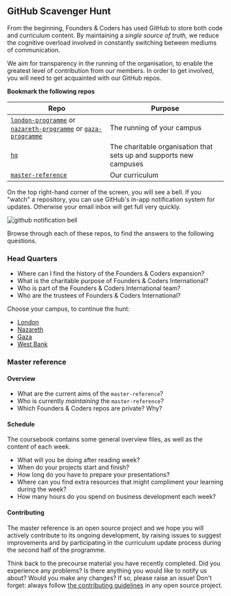 ## GitHub Scavenger Hunt

From the beginning, Founders & Coders has used GitHub to store both code and curriculum content. By maintaining a _single source of truth,_ we reduce the cognitive overload involved in constantly switching between mediums of communication.

We aim for transparency in the running of the organisation, to enable the greatest level of contribution from our members. In order to get involved, you will need to get acquainted with our GitHub repos.

**Bookmark the following repos**

| Repo | Purpose |
| ---- | --- |
| [`london-programme`](https://github.com/foundersandcoders/london-programme) or [`nazareth-programme`](https://github.com/foundersandcoders/nazareth-programme) or [`gaza-programme`](https://github.com/foundersandcoders/gaza-programme) | The running of your campus |
| [`hq`](https://github.com/foundersandcoders/hq) | The charitable organisation that sets up and supports new campuses |
| [`master-reference`](https://github.com/m4v15/master-reference) | Our curriculum |

On the top right-hand corner of the screen, you will see a bell. If you "watch" a repository, you can use GitHub's in-app notification system for updates. Otherwise your email inbox will get full very quickly.

![github notification bell](./github-notification-bell.png)

Browse through each of these repos, to find the answers to the following questions.

### Head Quarters
+ Where can I find the history of the Founders & Coders expansion?
+ What is the charitable purpose of Founders & Coders International?
+ Who is part of the Founders & Coders International team?
+ Who are the trustees of Founders & Coders International?

Choose your campus, to continue the hunt:
+ [London](https://github.com/foundersandcoders/london-programme/blob/master/github-scavenger-hunt.md)
+ [Nazareth](https://github.com/foundersandcoders/nazareth-programme/blob/master/github-scavenger-hunt.md)
+ [Gaza](https://github.com/foundersandcoders/gaza-programme/blob/master/github-scavenger-hunt.md)
+ [West Bank](https://github.com/foundersandcoders/west-bank-programme/blob/master/github-scavenger-hunt.md)


### Master reference

#### Overview
+ What are the current aims of the `master-reference`?
+ Who is currently _maintaining_ the `master-reference`?
+ Which Founders & Coders repos are private? Why?

#### Schedule

The coursebook contains some general overview files, as well as the content of each week.
+ What will you be doing after reading week?
+ When do your projects start and finish?
+ How long do you have to prepare your presentations?
+ Where can you find extra resources that might compliment your learning during the week?
+ How many hours do you spend on business development each week?

#### Contributing

The master reference is an open source project and we hope you will actively contribute to its ongoing development, by raising issues to suggest improvements and by participating in the curriculum update process during the second half of the programme.

Think back to the precourse material you have recently completed. Did you experience any problems? Is there anything you would like to notify us about? Would you make any changes? If so, please raise an issue! Don't forget: always follow [the contributing guidelines](../../CONTRIBUTING.md) in any open source project.
